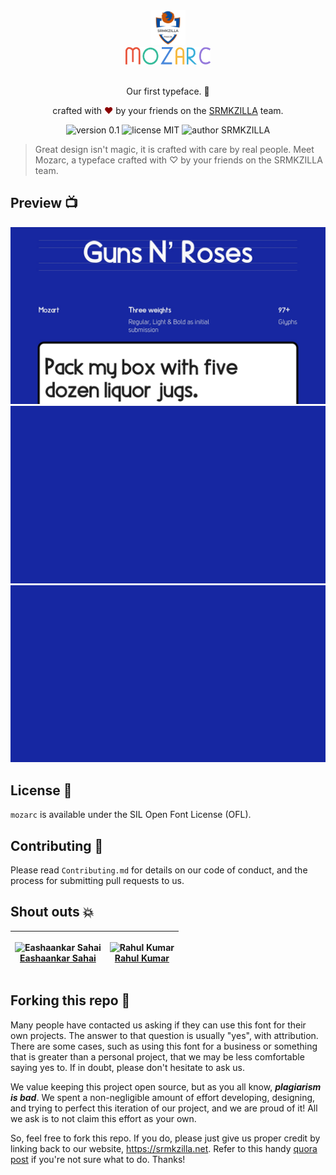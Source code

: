 <div align="center">
  <img alt="SRMKZILLA Logo" src="Screens/srmkzilla_logo.png" height="56" />
</div>
<div align="center">
  <img alt="kMozarc Wordmark" src="Screens/mozarc_wordmark.svg" height="28" />
</div>

<br>
<p align="center">
Our first typeface. 💃
</p>
<p align="center">
crafted with <span style="color: #8b0000;">&hearts;</span> by your friends on the <a href="https://srmkzilla.net">SRMKZILLA</a> team.
</p>
<p align="center">
    <img src="https://img.shields.io/badge/verion-0.1-yellowgreen" alt="version 0.1"/>
    <img src="https://img.shields.io/badge/license-OFL-brightgreen" alt="license MIT"/>
    <img src="https://img.shields.io/badge/author-SRMKZILLA-orange" alt="author SRMKZILLA"/>
</p>

> Great design isn't magic, it is crafted with care by real people. Meet Mozarc, a typeface crafted with ♡ by your friends on the SRMKZILLA team.

## Preview 📺

<div align="center">
  <img alt="Glance" src="Screens/glance.jpg" />
  <img alt="Candle" src="Screens/candle.gif" />
  <img alt="Alphabet" src="Screens/alphabet.gif" />
</div>

## License 📜

`mozarc` is available under the SIL Open Font License (OFL).

## Contributing 🤝

Please read `Contributing.md` for details on our code of conduct, and the process for submitting pull requests to us.

## Shout outs 💥

| <p align="center">![Eashaankar Sahai](https://github.com/eashaankar.png?size=128)<br>[Eashaankar Sahai](https://www.behance.net/eashaankarsahai)</p> | <p align="center">![Rahul Kumar](https://github.com/rahulkumarvh.png?size=128)<br>[Rahul Kumar](https://github.com/rahulkumarvh)</p> |
| ---------------------------------------------------------------------------------------------------------------------------------------------------- | ------------------------------------------------------------------------------------------------------------------------------------ |


## Forking this repo 🚨

Many people have contacted us asking if they can use this font for their own projects. The answer to that question is usually "yes", with attribution. There are some cases, such as using this font for a business or something that is greater than a personal project, that we may be less comfortable saying yes to. If in doubt, please don't hesitate to ask us.

We value keeping this project open source, but as you all know, _**plagiarism is bad**_. We spent a non-negligible amount of effort developing, designing, and trying to perfect this iteration of our project, and we are proud of it! All we ask is to not claim this effort as your own.

So, feel free to fork this repo. If you do, please just give us proper credit by linking back to our website, https://srmkzilla.net. Refer to this handy [quora post](https://www.quora.com/Is-it-bad-to-copy-other-peoples-code) if you're not sure what to do. Thanks!
